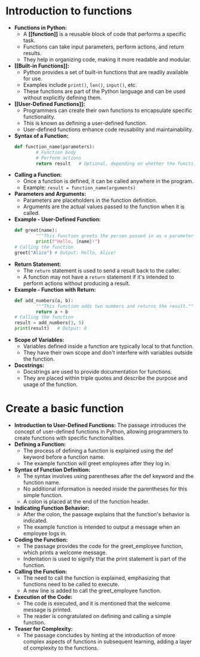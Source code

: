 # Introduction to functions

- **Functions in Python:**
	- A **[[function]]** is a reusable block of code that performs a specific task.
	- Functions can take input parameters, perform actions, and return results.
	- They help in organizing code, making it more readable and modular.
- **[[Built-in Functions]]:**
	- Python provides a set of built-in functions that are readily available for use.
	- Examples include `print()`, `len()`, `input()`, etc.
	- These functions are part of the Python language and can be used without explicitly defining them.
- **[[User-Defined Functions]]:**
	- Programmers can create their own functions to encapsulate specific functionality.
	- This is known as defining a user-defined function.
	- User-defined functions enhance code reusability and maintainability.
- **Syntax of a Function:**
	```python
	def function_name(parameters):
			# Function body
			# Perform actions
			return result	# Optional, depending on whether the function should return a value
	```
- **Calling a Function:**
	- Once a function is defined, it can be called anywhere in the program.
	- Example: `result = function_name(arguments)`
- **Parameters and Arguments:**
	- Parameters are placeholders in the function definition.
	- Arguments are the actual values passed to the function when it is called.
- **Example - User-Defined Function:**
	```python
	def greet(name):
			"""This function greets the person passed in as a parameter."""
			print(f"Hello, {name}!")
	# Calling the function
	greet("Alice") # Output: Hello, Alice!
	```
- **Return Statement:**
	- The `return` statement is used to send a result back to the caller.
	- A function may not have a `return` statement if it's intended to perform actions without producing a result.
- **Example - Function with Return:**
	```python
	def add_numbers(a, b):
			"""This function adds two numbers and returns the result."""
			return a + b
	# Calling the function
	result = add_numbers(3, 5)
	print(result)	# Output: 8
	```
- **Scope of Variables:**
	- Variables defined inside a function are typically local to that function.
	- They have their own scope and don't interfere with variables outside the function.
- **Docstrings:**
	- Docstrings are used to provide documentation for functions.
	- They are placed within triple quotes and describe the purpose and usage of the function.

# Create a basic function

- **Introduction to User-Defined Functions:**
	The passage introduces the concept of user-defined functions in Python, allowing programmers to create functions with specific functionalities.
- **Defining a Function:**
	- The process of defining a function is explained using the def keyword before a function name.
	- The example function will greet employees after they log in.
- **Syntax of Function Definition:**
	- The syntax involves using parentheses after the def keyword and the function name.
	- No additional information is needed inside the parentheses for this simple function.
	- A colon is placed at the end of the function header.
- **Indicating Function Behavior:**
	- After the colon, the passage explains that the function's behavior is indicated.
	- The example function is intended to output a message when an employee logs in.
- **Coding the Function:**
	- The passage provides the code for the greet_employee function, which prints a welcome message.
	- Indentation is used to signify that the print statement is part of the function.
- **Calling the Function:**
	- The need to call the function is explained, emphasizing that functions need to be called to execute.
	- A new line is added to call the greet_employee function.
- **Execution of the Code:**
	- The code is executed, and it is mentioned that the welcome message is printed.
	- The reader is congratulated on defining and calling a simple function.
- **Teaser for Complexity:**
	- The passage concludes by hinting at the introduction of more complex aspects of functions in subsequent learning, adding a layer of complexity to the functions.